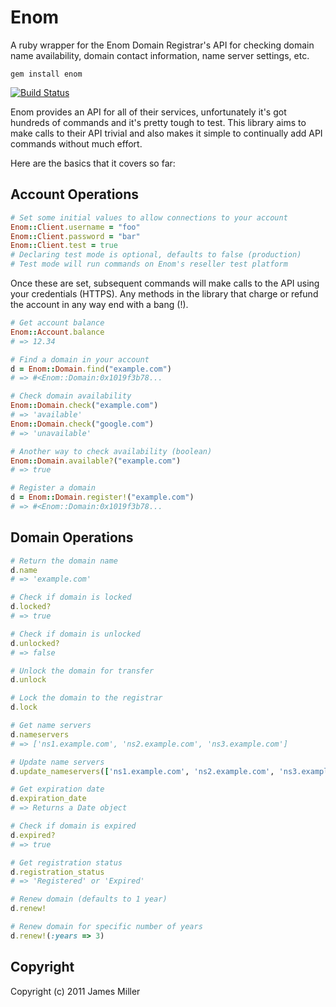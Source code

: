 # Enom

A ruby wrapper for the Enom Domain Registrar's API for checking domain name
availability, domain contact information, name server settings, etc.

```
gem install enom
```

[![Build Status](https://secure.travis-ci.org/bensie/enom.png)](http://travis-ci.org/bensie/enom)

Enom provides an API for all of their services, unfortunately it's got hundreds of commands and it's pretty tough to test.  This library aims to make calls to their API trivial and also makes it simple to continually add API commands without much effort.

Here are the basics that it covers so far:

## Account Operations

```ruby
# Set some initial values to allow connections to your account
Enom::Client.username = "foo"
Enom::Client.password = "bar"
Enom::Client.test = true
# Declaring test mode is optional, defaults to false (production)
# Test mode will run commands on Enom's reseller test platform
```

Once these are set, subsequent commands will make calls to the API using your credentials (HTTPS).  Any methods in the library that charge or refund the account in any way end with a bang (!).

```ruby
# Get account balance
Enom::Account.balance
# => 12.34

# Find a domain in your account
d = Enom::Domain.find("example.com")
# => #<Enom::Domain:0x1019f3b78...

# Check domain availability
Enom::Domain.check("example.com")
# => 'available'
Enom::Domain.check("google.com")
# => 'unavailable'

# Another way to check availability (boolean)
Enom::Domain.available?("example.com")
# => true

# Register a domain
d = Enom::Domain.register!("example.com")
# => #<Enom::Domain:0x1019f3b78...
```

## Domain Operations

```ruby
# Return the domain name
d.name
# => 'example.com'

# Check if domain is locked
d.locked?
# => true

# Check if domain is unlocked
d.unlocked?
# => false

# Unlock the domain for transfer
d.unlock

# Lock the domain to the registrar
d.lock

# Get name servers
d.nameservers
# => ['ns1.example.com', 'ns2.example.com', 'ns3.example.com']

# Update name servers
d.update_nameservers(['ns1.example.com', 'ns2.example.com', 'ns3.example.com'])

# Get expiration date
d.expiration_date
# => Returns a Date object

# Check if domain is expired
d.expired?
# => true

# Get registration status
d.registration_status
# => 'Registered' or 'Expired'

# Renew domain (defaults to 1 year)
d.renew!

# Renew domain for specific number of years
d.renew!(:years => 3)
```

## Copyright

Copyright (c) 2011 James Miller
